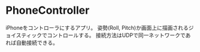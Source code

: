 # PhoneController
iPhoneをコントローラにするアプリ。
姿勢(Roll, Pitch)か画面上に描画されるジョイスティックでコントロールする。
接続方法はUDPで同一ネットワークであれば自動接続できる。
